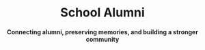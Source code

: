 <h1 align="center">School Alumni</h1>

<h4 align="center"> Connecting alumni, preserving memories, and building a stronger community</h4>



